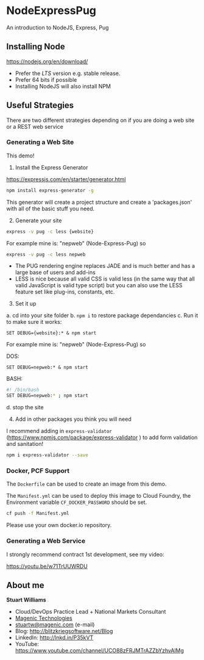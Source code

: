 # NodeExpressPug #
An introduction to NodeJS, Express, Pug

## Installing Node ##

<a href="https://nodejs.org/en/download/" target="_blank">https://nodejs.org/en/download/</a>

* Prefer the *LTS* version e.g. stable release.
* Prefer 64 bits if possible
* Installing NodeJS will also install NPM


## Useful Strategies ## 

There are two different strategies depending on if you are doing a web site or a REST web service

### Generating a Web Site  ### 

This demo!

1. Install the Express Generator

<a href="https://expressjs.com/en/starter/generator.html" target="_blank">https://expressjs.com/en/starter/generator.html</a>

```bash
npm install express-generator -g
```

This generator will create a project structure and create a 'packages.json' with all of the basic stuff you need.


2. Generate your site

```bash
express -v pug -c less {website}
```

For example mine is: "nepweb" (Node-Express-Pug) so

```bash
express -v pug -c less nepweb
```

* The PUG rendering engine replaces JADE and is much better and has a large base of users and add-ins
* LESS is nice because all valid CSS is valid less (in the same way that all valid JavaScript is valid type script) but you can also use the LESS feature set like plug-ins, constants, etc.

3. Set it up

a. cd into your site folder
b. `npm i` to restore package dependancies
c. Run it to make sure it works: 
```DOS
SET DEBUG={website}:* & npm start
```

For example mine is: "nepweb" (Node-Express-Pug) so

DOS: 

```DOS
SET DEBUG=nepweb:* & npm start
```

BASH:

```BASH
#! /bin/bash
SET DEBUG=nepweb:* ; npm start
```

d. stop the site

4. Add in other packages you think you will need

I recommend adding in `express-validator` (<a href="https://www.npmjs.com/package/express-validator " target="_blank">https://www.npmjs.com/package/express-validator </a>) to add form validation and sanitation! 

```bash
npm i express-validator --save
```

### Docker, PCF Support ###

The `Dockerfile` can be used to create an image from this demo.

The `Manifest.yml` can be used to deploy this image to Cloud Foundry, the Environment variable `CF_DOCKER_PASSWORD` should be set.

```bash
cf push -f Manifest.yml
```

Please use your own docker.io repository.


### Generating a Web Service  ### 

I strongly recommend contract 1st development, see my video:

<a href="https://youtu.be/w71TrUUWRDU" target="_blank">https://youtu.be/w71TrUUWRDU</a> 


## About me ##

**Stuart Williams**

* Cloud/DevOps Practice Lead + National Markets Consultant
* <a href="http://magenic.com" target="_blank">Magenic Technologies</a>
* <a href="mailto:stuartw@magenic.com" target="_blank">stuartw@magenic.com</a> (e-mail)
* Blog: <a href="http://blitzkriegsoftware.net/Blog" target="_blank">http://blitzkriegsoftware.net/Blog</a>
* LinkedIn: <a href="http://lnkd.in/P35kVT" target="_blank">http://lnkd.in/P35kVT</a>
* YouTube: <a href="https://www.youtube.com/channel/UCO88zFRJMTrAZZbYzhvAlMg" target="_blank">https://www.youtube.com/channel/UCO88zFRJMTrAZZbYzhvAlMg</a> 
